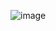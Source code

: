![image]([https://www.google.com/url?sa=i&url=https%3A%2F%2Ftenor.com%2Fsearch%2Fbetter-call-saul-meme-gifs&psig=AOvVaw1auJclUFz6gGcDUr-0-n-O&ust=1664390132891000&source=images&cd=vfe&ved=0CAwQjRxqFwoTCJiL8cfOtfoCFQAAAAAdAAAAABAQ](https://c.tenor.com/pMhSj9NfCXsAAAAC/saul-goodman-better-call-saul.gif))
